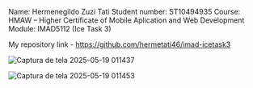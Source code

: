Name: Hermenegildo Zuzi Tati Student number: ST10494935 Course: HMAW – Higher Certificate of Mobile Aplication and Web Development Module: IMAD5112 (Ice Task 3)

My repository link - https://github.com/hermetati46/imad-icetask3

![Captura de tela 2025-05-19 011437](https://github.com/user-attachments/assets/c618501e-11df-4667-a70e-a1f31e9adf09)

![Captura de tela 2025-05-19 011453](https://github.com/user-attachments/assets/72f30496-d11e-4015-81ee-7257fa045d2b)
